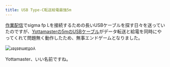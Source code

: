 ```yaml
---
title: USB Type-C転送給電最強5m
---
```

[作業配信](https://www.youtube.com/c/r7kamura)でsigma fp Lを接続するための長いUSBケーブルを探す日々を送っていたのですが、[Yottamasterの5mのUSBケーブル](https://www.amazon.co.jp/dp/B09Y1BY75P)がデータ転送と給電を同時にやってくれて問題無く動作したため、無事エンドゲームとなりました。

![](https://lh3.googleusercontent.com/yPtuIPt20flp4pEAu3ytK5HOiYfAlMNiJMz4DuTWoFfUMhWdpp-9PVpwQDxJsx5AjsJycUfcV2tHCmPN-zZoR3O2mIhupi-K7dIj8eZhXI61s57MM4MNGqeZijq7BgdRO9X_c5Nlya5YDtQPcgY "ɹǝʇsɐɯɐʇʇo⅄")

Yottamaster、いい名前ですね。
